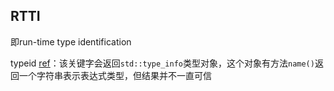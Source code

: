 ## RTTI

即run-time type identification

typeid [ref](https://en.cppreference.com/w/cpp/language/typeid)：该关键字会返回`std::type_info`类型对象，这个对象有方法`name()`返回一个字符串表示表达式类型，但结果并不一直可信
